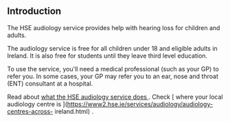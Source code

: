 ##  Introduction

The HSE audiology service provides help with hearing loss for children and
adults.

The audiology service is free for all children under 18 and eligible adults in
Ireland. It is also free for students until they leave third level education.

To use the service, you'll need a medical professional (such as your GP) to
refer you. In some cases, your GP may refer you to an ear, nose and throat
(ENT) consultant at a hospital.

Read about [ what the HSE audiology service does
](https://www2.hse.ie/services/audiology/using-the-hse-audiology-service.html)
. Check [ where your local audiology centre is
](https://www2.hse.ie/services/audiology/audiology-centres-across-
ireland.html) .
